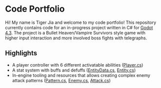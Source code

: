 # Code Portfolio
 
Hi! My name is Tiger Jia and welcome to my code portfolio! This repository currently contains code for an in-progress project written in C# for [Godot 4.3](https://godotengine.org/). The project is a Bullet Heaven/Vampire Survivors style game with higher input interaction and more involved boss fights with telegraphs.

## Highlights

- A player controller with 6 different activatable abilities ([Player.cs](Project1/Player.cs))
- A stat system with buffs and defuffs ([EntityData.cs](Project1/EntityData.cs), [Entity.cs](Project1/Entity.cs))
- In-engine tooling and resources that allows creating complex enemy attack patterns ([Pattern.cs](Project1/Pattern.cs), [Enemy.cs](Project1/Enemy.cs), [Attack.cs](Project1/Attack.cs))
